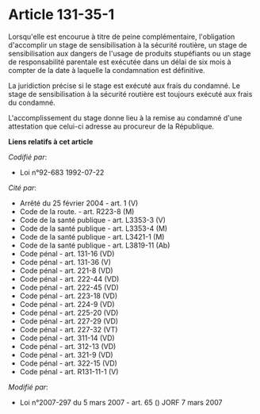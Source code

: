 # Article 131-35-1

Lorsqu'elle est encourue à titre de peine complémentaire, l'obligation d'accomplir un stage de sensibilisation à la sécurité
routière, un stage de sensibilisation aux dangers de l'usage de produits stupéfiants ou un stage de responsabilité parentale
est exécutée dans un délai de six mois à compter de la date à laquelle la condamnation est définitive.

La juridiction précise si le stage est exécuté aux frais du condamné. Le stage de sensibilisation à la sécurité routière est
toujours exécuté aux frais du condamné.

L'accomplissement du stage donne lieu à la remise au condamné d'une attestation que celui-ci adresse au procureur de la
République.

**Liens relatifs à cet article**

_Codifié par_:

  - Loi n°92-683 1992-07-22

_Cité par_:

  - Arrêté du 25 février 2004 - art. 1 (V)
  - Code de la route. - art. R223-8 (M)
  - Code de la santé publique - art. L3353-3 (V)
  - Code de la santé publique - art. L3353-4 (M)
  - Code de la santé publique - art. L3421-1 (M)
  - Code de la santé publique - art. L3819-11 (Ab)
  - Code pénal - art. 131-16 (VD)
  - Code pénal - art. 131-36 (V)
  - Code pénal - art. 221-8 (VD)
  - Code pénal - art. 222-44 (VD)
  - Code pénal - art. 222-45 (VD)
  - Code pénal - art. 223-18 (VD)
  - Code pénal - art. 224-9 (VD)
  - Code pénal - art. 225-20 (VD)
  - Code pénal - art. 227-29 (VD)
  - Code pénal - art. 227-32 (VT)
  - Code pénal - art. 311-14 (VD)
  - Code pénal - art. 312-13 (VD)
  - Code pénal - art. 321-9 (VD)
  - Code pénal - art. 322-15 (VD)
  - Code pénal - art. R131-11-1 (V)

_Modifié par_:

  - Loi n°2007-297 du 5 mars 2007 - art. 65 () JORF 7 mars 2007
